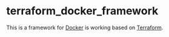 # terraform_docker_framework
This is a framework for [Docker](https://www.docker.com/) is working based on [Terraform](https://www.terraform.io/). 
